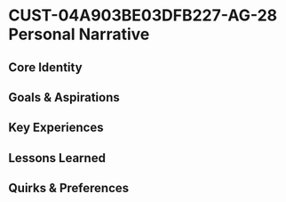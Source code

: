 # CUST-04A903BE03DFB227-AG-28 Personal Narrative

## Core Identity

## Goals & Aspirations

## Key Experiences

## Lessons Learned

## Quirks & Preferences

